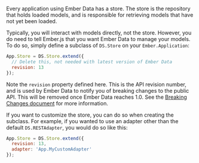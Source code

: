 Every application using Ember Data has a store. The store is the
repository that holds loaded models, and is responsible for retrieving
models that have not yet been loaded.

Typically, you will interact with models directly, not the store.
However, you do need to tell Ember.js that you want Ember Data to manage
your models. To do so, simply define a subclass of `DS.Store` on your
`Ember.Application`:

```js
App.Store = DS.Store.extend({
  // Delete this, not needed with latest version of Ember Data
  revision: 13
});
```

Note the `revision` property defined here. This is the API revision
number, and is used by Ember Data to notify you of breaking changes to
the public API. This will be removed once Ember Data reaches 1.0. See
the [Breaking Changes document][1] for more information.

[1]: https://github.com/emberjs/data/blob/master/BREAKING_CHANGES.md

If you want to customize the store, you can do so when creating the
subclass. For example, if you wanted to use an adapter other than the
default `DS.RESTAdapter`, you would do so like this:

```js
App.Store = DS.Store.extend({
  revision: 13,
  adapter: 'App.MyCustomAdapter'
});
```
